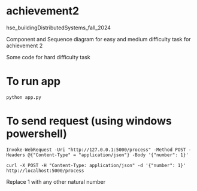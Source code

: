 # achievement2

hse_buildingDistributedSystems_fall_2024

Component and Sequence diagram for easy and medium difficulty task for achievement 2

Some code for hard difficulty task

# To run app

```
python app.py
```

# To send request (using windows powershell)

```
Invoke-WebRequest -Uri "http://127.0.0.1:5000/process" -Method POST -Headers @{"Content-Type" = "application/json"} -Body '{"number": 1}'
```

```
curl -X POST -H "Content-Type: application/json" -d '{"number": 1}' http://localhost:5000/process
```

Replace 1 with any other natural number
